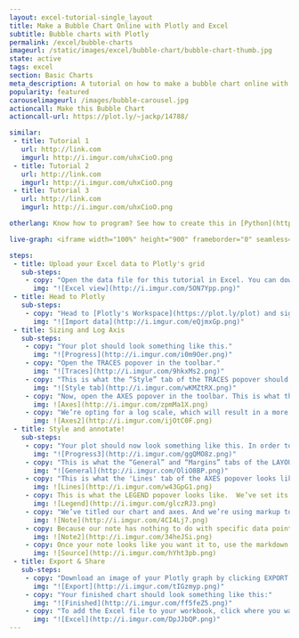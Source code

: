 ```yaml
---
layout: excel-tutorial-single_layout
title: Make a Bubble Chart Online with Plotly and Excel
subtitle: Bubble charts with Plotly
permalink: /excel/bubble-charts
imageurl: /static/images/excel/bubble-chart/bubble-chart-thumb.jpg
state: active
tags: excel
section: Basic Charts
meta_description: A tutorial on how to make a bubble chart online with Excel.
popularity: featured
carouselimageurl: /images/bubble-carousel.jpg
actioncall: Make this Bubble Chart
actioncall-url: https://plot.ly/~jackp/14788/

similar:
 - title: Tutorial 1
   url: http://link.com
   imgurl: http://i.imgur.com/uhxCioO.png
 - title: Tutorial 2
   url: http://link.com
   imgurl: http://i.imgur.com/uhxCioO.png
 - title: Tutorial 3
   url: http://link.com
   imgurl: http://i.imgur.com/uhxCioO.png

otherlang: Know how to program? See how to create this in [Python](https://plot.ly/python/bubble-charts/) or [R](https://plot.ly/r/bubble-charts/).

live-graph: <iframe width="100%" height="900" frameborder="0" seamless="seamless" scrolling="no" src="http://dashboards.ly/ua-6xAxoi32b7oEoqgjav5CFS"></iframe>

steps: 
 - title: Upload your Excel data to Plotly's grid
   sub-steps:
    - copy: "Open the data file for this tutorial in Excel. You can download the file here in [CSV format](https://raw.githubusercontent.com/plotly/datasets/master/bubble_chart_tutorial.csv)"
      img: "![Excel view](http://i.imgur.com/5ON7Ypp.png)"
 - title: Head to Plotly
   sub-steps:
    - copy: "Head to [Plotly's Workspace](https://plot.ly/plot) and sign into your free Plotly account. Go to 'Import', click 'Upload a file', then choose your Excel file to upload. Your Excel file will now open in Plotly's grid. For more about Plotly's grid, see [this tutorial](help.plot.ly/add-data-to-the-plotly-grid/)"
      img: "![Import data](http://i.imgur.com/eQjmxGp.png)"
 - title: Sizing and Log Axis
   sub-steps:
    - copy: "Your plot should look something like this."
      img: "![Progress](http://i.imgur.com/i0m9Oer.png)"
    - copy: "Open the TRACES popover in the toolbar."
      img: "![Traces](http://i.imgur.com/9hkxMs2.png)"
    - copy: "This is what the “Style” tab of the TRACES popover should look like for “All Traces (Bubble)”. We’ve set the “Size” field to scale the bubbles’ diameter, not area. And we’ve evened out the pixel-to-value ratio (the higher the value in the box, the smaller the bubbles will be). We’ve also increased the weight of the white bubble outlines."
      img: "![Style tab](http://i.imgur.com/wKMZtRX.png)"
    - copy: "Now, open the AXES popover in the toolbar. This is what the 'Range' tab for the X Axis looks like."
      img: ![Axes](http://i.imgur.com/zpmMa1X.png)
    - copy: "We’re opting for a log scale, which will result in a more linear plot."
      img: ![Axes2](http://i.imgur.com/ijOtC0F.png)
 - title: Style and annotate!
   sub-steps:
    - copy: "Your plot should now look something like this. In order to get the graph at the top of the chart, you’ll need to style it a little more."
      img: "![Progress3](http://i.imgur.com/ggQMO8z.png)"
    - copy: "This is what the “General” and “Margins” tabs of the LAYOUT popover should look like. We’re giving our plot a grey background, and we’ve changed some of the font options."
      img: "![General](http://i.imgur.com/OliO8BP.png)"
    - copy: "This is what the 'Lines' tab of the AXES popover looks like. We’ve changed the grey grid to white, and increased the line weight."
      img: ![Lines](http://i.imgur.com/w43GpG1.png)
    - copy: This is what the LEGEND popover looks like.  We’ve set its background to grey, too.
      img: ![Legend](http://i.imgur.com/glczRJ3.png)
    - copy: "We’ve titled our chart and axes. And we’re using markup to link to our source data using the NOTES popover. Select the 'Page' option, and hide the arrow." 
      img: ![Note](http://i.imgur.com/4CI4Lj7.png)
    - copy: Because our note has nothing to do with specific data points, we’re going to nestle it below the x-axis. Now drag it to the bottom corner of your plot.
      img: ![Note2](http://i.imgur.com/34heJSi.png)
    - copy: Once your note looks like you want it to, use the markdown &lt;a&gt; tag to link to the data source.
      img: ![Source](http://i.imgur.com/hYht3pb.png)
 - title: Export & Share
   sub-steps:
    - copy: "Download an image of your Plotly graph by clicking EXPORT on the toolbar."
      img: "![Export](http://i.imgur.com/tIGzmyp.png)"
    - copy: "Your finished chart should look something like this:"
      img: "![Finished](http://i.imgur.com/ff5feZ5.png)"
    - copy: "To add the Excel file to your workbook, click where you want to insert the picture inside Excel. On the INSERT tab inside Excel, in the ILLUSTRATIONS group, click PICTURE. Locate the Plotly graph image that you downloaded and then double-click it. Notice that we also copy-pasted the Plotly graph link in a cell for easy access to the interactive Plotly version."
      img: "![Excel](http://i.imgur.com/DpJJbQP.png)"
---
```

